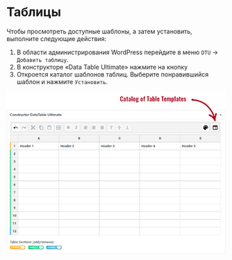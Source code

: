 # Таблицы

Чтобы просмотреть доступные шаблоны, а затем установить, выполните следующие действия:

1. В области администрирования WordPress перейдите в меню `DTU` -&gt; `Добавить таблицу`.
2. В конструкторе «Data Table Ultimate» нажмите на кнопку 
3. Откроется каталог шаблонов таблиц. Выберите понравившийся шаблон и нажмите `Установить`.

![](../.gitbook/assets/template-table.gif)

